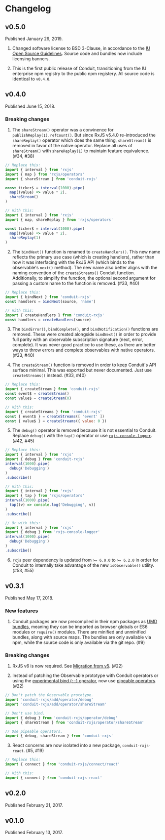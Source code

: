# Changelog

## v0.5.0

Published January 29, 2019.

1. Changed software license to BSD 3-Clause, in accordance to the [IU Open Source Guidelines](https://indiana-university.github.io/). Source code and bundles now include licensing banners.

2. This is the first public release of Conduit, transitioning from the IU enterprise npm registry to the public npm registery. All source code is identical to `v0.4.0`.

## v0.4.0

Published June 15, 2018.

### Breaking changes

1. The `shareStream()` operator was a convinence for `publishReplay(1).refCount()`. But since RxJS v5.4.0 re-introduced the `shareReplay()` operator which does the same thing, `shareStream()` is removed in favor of the native operator. Replace all uses of `shareStream()` with `shareReplay(1)` to maintain feature equivalence. (#34, #38)

```js
// Replace this:
import { interval } from 'rxjs'
import { map } from 'rxjs/operators'
import { shareStream } from 'conduit-rxjs'

const ticker$ = interval(1000).pipe(
  map((value) => value * 2),
  shareStream()
)

// With this:
import { interval } from 'rxjs'
import { map, shareReplay } from 'rxjs/operators'

const ticker$ = interval(1000).pipe(
  map((value) => value * 2),
  shareReplay(1)
)
```

2. The `bindNext()` function is renamed to `createHandlers()`. This new name reflects the primary use case (which is creating handlers), rather than how it was interfacing with the RxJS API (which binds to the observable's `next()` method). The new name also better aligns with the naming convention of the `createStreams()` Conduit function. Additionally, to simplify the function, the optional second argument for passing a custom name to the function is removed. (#33, #40)

```js
// Replace this:
import { bindNext } from 'conduit-rxjs'
const handlers = bindNext(source, 'name')

// With this:
import { createHandlers } from 'conduit-rxjs'
const handlers = createHandlers(source)
```

3. The `bindError()`, `bindComplete()`, and `bindNotification()` functions are removed. These were created alongside `bindNext()` in order to provide full parity with an observable subscription signature (next, error, complete). It was never good practice to use these, as there are better ways to throw errors and complete observables with native operators. (#33, #40)

4. The `createStream()` function is removed in order to keep Conduit's API surface minimal. This was exported but never documented. Just use `createStreams()` instead. (#33, #40)

```js
// Replace this:
import { createStream } from 'conduit-rxjs'
const event$ = createStream()
const value$ = createStream(0)

// With this:
import { createStreams } from 'conduit-rxjs'
const { event$ } = createStreams([ 'event' ])
const { value$ } = createStreams({ value: 0 })
```

5. The `debug()` operator is removed because it is not essential to Conduit. Replace `debug()` with the `tap()` operator or use [`rxjs-console-logger`](https://github.com/donaldaverill/rxjs-console-logger-operator). (#42, #45)

```js
// Replace this:
import { interval } from 'rxjs'
import { debug } from 'conduit-rxjs'
interval(1000).pipe(
  debug('Debugging')
)
.subscribe()

// With this:
import { interval } from 'rxjs'
import { tap } from 'rxjs/operators'
interval(1000).pipe(
  tap((v) => console.log('Debugging', v))
)
.subscribe()

// Or with this:
import { interval } from 'rxjs'
import { debug } from 'rxjs-console-logger'
interval(1000).pipe(
  debug('Debugging')
)
.subscribe()
```

6. `rxjs` peer dependency is updated from `>= 6.0.0` to `>= 6.2.0` in order for Conduit to internally take advantage of the new `isObservable()` utility. (#53, #55)

## v0.3.1

Published May 17, 2018.

### New features

1. Conduit packages are now precompiled in their npm packages as [UMD bundles](https://github.com/umdjs/umd), meaning they can be imported as browser globals or ES6 modules or `require()` modules. There are minified and unminified bundles, along with source maps. The bundles are only available via npm, while the source code is only available via the git repo. (#9)

### Breaking changes

1. RxJS v6 is now required. See [Migration from v5](https://github.com/ReactiveX/rxjs/blob/6.2.0/MIGRATION.md). (#22)

2. Instead of patching the Observable prototype with Conduit operators or using the [experimental bind (`::`) operator](https://github.com/tc39/proposal-bind-operator), now use [pipeable operators](https://github.com/ReactiveX/rxjs/blob/6.2.0/doc/pipeable-operators.md). (#22)

```js
// Don't patch the Observable prototype.
import 'conduit-rxjs/add/operator/debug'
import 'conduit-rxjs/add/operator/shareStream'

// Don't use bind.
import { debug } from 'conduit-rxjs/operator/debug'
import { shareStream } from 'conduit-rxjs/operator/shareStream'

// Use pipeable operators.
import { debug, shareStream } from 'conduit-rxjs'
```

3. React concerns are now isolated into a new package, `conduit-rxjs-react`. (#5, #19)

```js
// Replace this:
import { connect } from 'conduit-rxjs/connect/react'

// With this:
import { connect } from 'conduit-rxjs-react'
```

## v0.2.0

Published February 21, 2017.

## v0.1.0

Published February 13, 2017.
